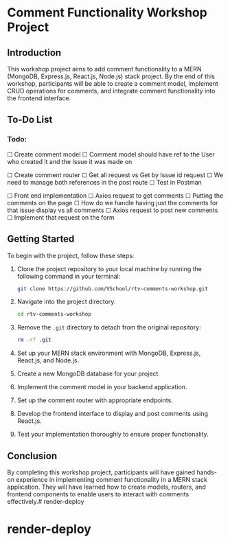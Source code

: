 # Comment Functionality Workshop Project

## Introduction
This workshop project aims to add comment functionality to a MERN (MongoDB, Express.js, React.js, Node.js) stack project. By the end of this workshop, participants will be able to create a comment model, implement CRUD operations for comments, and integrate comment functionality into the frontend interface.

## To-Do List

### Todo:
  ☐ Create comment model
    ☐ Comment model should have ref to the User who created it and the Issue it was made on
  
  ☐ Create comment router
    ☐ Get all request vs Get by Issue id request
    ☐ We need to manage both references in the post route
    ☐ Test in Postman

  ☐ Front end implementation 
    ☐ Axios request to get comments
    ☐ Putting the comments on the page
    ☐ How do we handle having just the comments for that issue display vs all comments
    ☐ Axios request to post new comments
    ☐ Implement that request on the form

## Getting Started
To begin with the project, follow these steps:

1. Clone the project repository to your local machine by running the following command in your terminal:
   ```bash
   git clone https://github.com/VSchool/rtv-comments-workshop.git
   ```

2. Navigate into the project directory:
   ```bash
   cd rtv-comments-workshop
   ```

3. Remove the `.git` directory to detach from the original repository:
   ```bash
   rm -rf .git
   ```

4. Set up your MERN stack environment with MongoDB, Express.js, React.js, and Node.js.
5. Create a new MongoDB database for your project.
6. Implement the comment model in your backend application.
7. Set up the comment router with appropriate endpoints.
8. Develop the frontend interface to display and post comments using React.js.
9. Test your implementation thoroughly to ensure proper functionality.

## Conclusion
By completing this workshop project, participants will have gained hands-on experience in implementing comment functionality in a MERN stack application. They will have learned how to create models, routers, and frontend components to enable users to interact with comments effectively.# render-deploy
# render-deploy
